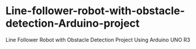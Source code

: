 # Line-follower-robot-with-obstacle-detection-Arduino-project
Line Follower Robot with Obstacle Detection Project Using Arduino UNO R3
